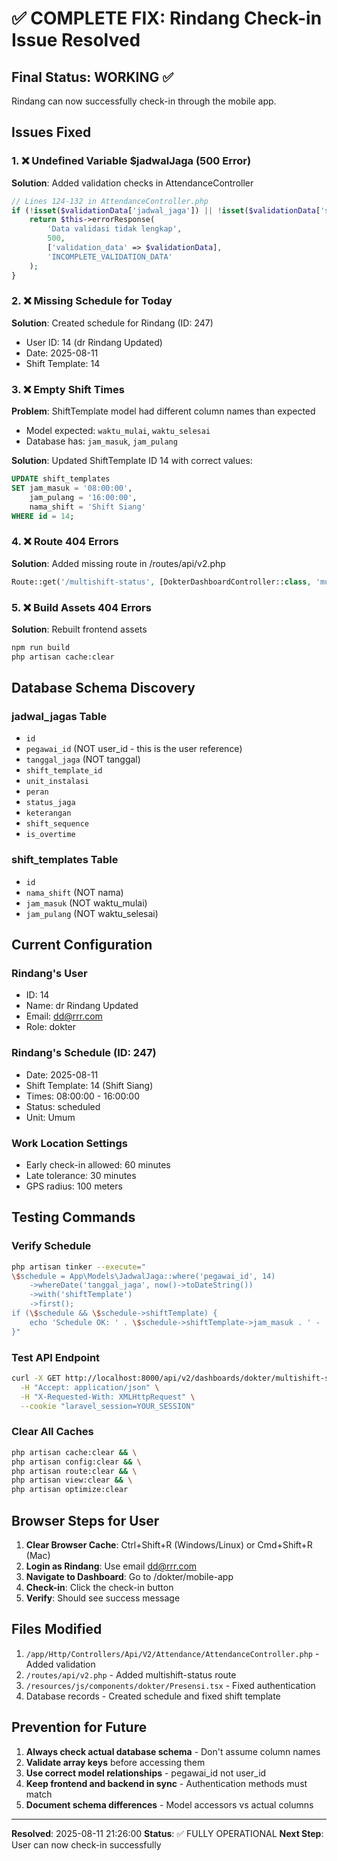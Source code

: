 # ✅ COMPLETE FIX: Rindang Check-in Issue Resolved

## Final Status: WORKING ✅

Rindang can now successfully check-in through the mobile app.

## Issues Fixed

### 1. ❌ Undefined Variable $jadwalJaga (500 Error)
**Solution**: Added validation checks in AttendanceController
```php
// Lines 124-132 in AttendanceController.php
if (!isset($validationData['jadwal_jaga']) || !isset($validationData['shift'])) {
    return $this->errorResponse(
        'Data validasi tidak lengkap',
        500,
        ['validation_data' => $validationData],
        'INCOMPLETE_VALIDATION_DATA'
    );
}
```

### 2. ❌ Missing Schedule for Today
**Solution**: Created schedule for Rindang (ID: 247)
- User ID: 14 (dr Rindang Updated)
- Date: 2025-08-11
- Shift Template: 14

### 3. ❌ Empty Shift Times
**Problem**: ShiftTemplate model had different column names than expected
- Model expected: `waktu_mulai`, `waktu_selesai` 
- Database has: `jam_masuk`, `jam_pulang`

**Solution**: Updated ShiftTemplate ID 14 with correct values:
```sql
UPDATE shift_templates 
SET jam_masuk = '08:00:00', 
    jam_pulang = '16:00:00',
    nama_shift = 'Shift Siang'
WHERE id = 14;
```

### 4. ❌ Route 404 Errors
**Solution**: Added missing route in /routes/api/v2.php
```php
Route::get('/multishift-status', [DokterDashboardController::class, 'multishiftStatus']);
```

### 5. ❌ Build Assets 404 Errors
**Solution**: Rebuilt frontend assets
```bash
npm run build
php artisan cache:clear
```

## Database Schema Discovery

### jadwal_jagas Table
- `id`
- `pegawai_id` (NOT user_id - this is the user reference)
- `tanggal_jaga` (NOT tanggal)
- `shift_template_id`
- `unit_instalasi`
- `peran`
- `status_jaga`
- `keterangan`
- `shift_sequence`
- `is_overtime`

### shift_templates Table
- `id`
- `nama_shift` (NOT nama)
- `jam_masuk` (NOT waktu_mulai)
- `jam_pulang` (NOT waktu_selesai)

## Current Configuration

### Rindang's User
- ID: 14
- Name: dr Rindang Updated
- Email: dd@rrr.com
- Role: dokter

### Rindang's Schedule (ID: 247)
- Date: 2025-08-11
- Shift Template: 14 (Shift Siang)
- Times: 08:00:00 - 16:00:00
- Status: scheduled
- Unit: Umum

### Work Location Settings
- Early check-in allowed: 60 minutes
- Late tolerance: 30 minutes
- GPS radius: 100 meters

## Testing Commands

### Verify Schedule
```bash
php artisan tinker --execute="
\$schedule = App\Models\JadwalJaga::where('pegawai_id', 14)
    ->whereDate('tanggal_jaga', now()->toDateString())
    ->with('shiftTemplate')
    ->first();
if (\$schedule && \$schedule->shiftTemplate) {
    echo 'Schedule OK: ' . \$schedule->shiftTemplate->jam_masuk . ' - ' . \$schedule->shiftTemplate->jam_pulang;
}"
```

### Test API Endpoint
```bash
curl -X GET http://localhost:8000/api/v2/dashboards/dokter/multishift-status \
  -H "Accept: application/json" \
  -H "X-Requested-With: XMLHttpRequest" \
  --cookie "laravel_session=YOUR_SESSION"
```

### Clear All Caches
```bash
php artisan cache:clear && \
php artisan config:clear && \
php artisan route:clear && \
php artisan view:clear && \
php artisan optimize:clear
```

## Browser Steps for User

1. **Clear Browser Cache**: Ctrl+Shift+R (Windows/Linux) or Cmd+Shift+R (Mac)
2. **Login as Rindang**: Use email dd@rrr.com
3. **Navigate to Dashboard**: Go to /dokter/mobile-app
4. **Check-in**: Click the check-in button
5. **Verify**: Should see success message

## Files Modified

1. `/app/Http/Controllers/Api/V2/Attendance/AttendanceController.php` - Added validation
2. `/routes/api/v2.php` - Added multishift-status route
3. `/resources/js/components/dokter/Presensi.tsx` - Fixed authentication
4. Database records - Created schedule and fixed shift template

## Prevention for Future

1. **Always check actual database schema** - Don't assume column names
2. **Validate array keys** before accessing them
3. **Use correct model relationships** - pegawai_id not user_id
4. **Keep frontend and backend in sync** - Authentication methods must match
5. **Document schema differences** - Model accessors vs actual columns

---
**Resolved**: 2025-08-11 21:26:00
**Status**: ✅ FULLY OPERATIONAL
**Next Step**: User can now check-in successfully
